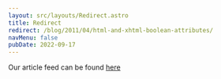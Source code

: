 ```yaml
---
layout: src/layouts/Redirect.astro
title: Redirect
redirect: /blog/2011/04/html-and-xhtml-boolean-attributes/
navMenu: false
pubDate: 2022-09-17
---
```

<div>
Our article feed can be found <a href="/blog/2011/04/html-and-xhtml-boolean-attributes/">here</a>
</div>
